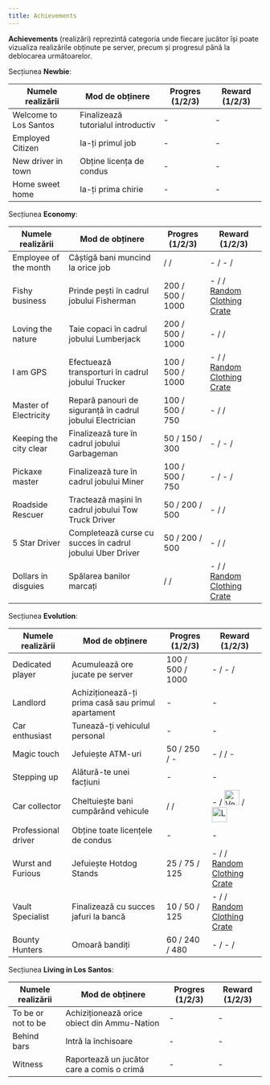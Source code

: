 ```yaml
---
title: Achievements
---
```


**Achievements** (realizări) reprezintă categoria unde fiecare jucător își poate vizualiza realizările obținute pe server, precum și progresul până la deblocarea următoarelor. 

Secțiunea **Newbie**: 

| Numele realizării | Mod de obținere | Progres (1/2/3) | Reward (1/2/3) |
| --- | --- | --- | ------ |
| Welcome to Los Santos | Finalizează tutorialul introductiv | - | - |
| Employed Citizen | Ia-ți primul job | - | - |
| New driver in town | Obține licența de condus | - | - |
| Home sweet home | Ia-ți prima chirie | - | - |

Secțiunea **Economy**: 

| Numele realizării | Mod de obținere | Progres (1/2/3) | Reward (1/2/3) |
| --- | --- | --- | ------- |
| Employee of the month | Câștigă bani muncind la orice job | <Dinero :amount='50000' /> / <Dinero :amount='150000' /> / <Dinero :amount='500000' /> | - / - / <gold :amount='200' /> |
| Fishy business | Prinde pești în cadrul jobului Fisherman | 200 / 500 / 1000 | - / <gold :amount='200' /> / [Random Clothing Crate](./referrals#clothing-crate) |
| Loving the nature | Taie copaci în cadrul jobului Lumberjack | 200 / 500 / 1000 | - / <gold :amount='200' /> / <gold :amount='500' /> |
| I am GPS | Efectuează transporturi în cadrul jobului Trucker | 100 / 500 / 1000 | - / <gold :amount='200' /> / [Random Clothing Crate](./referrals#clothing-crate) | 
| Master of Electricity | Repară panouri de siguranță în cadrul jobului Electrician | 100 / 500 / 750 | - / <gold :amount='200' /> / <gold :amount='500' /> |
| Keeping the city clear | Finalizează ture în cadrul jobului Garbageman | 50 / 150 / 300 | - / - / <gold :amount='200' /> |
| Pickaxe master | Finalizează ture în cadrul jobului Miner | 100 / 500 / 750 | - / - / <gold :amount='200' /> |
| Roadside Rescuer | Tractează mașini în cadrul jobului Tow Truck Driver | 50 / 200 / 500 | - / <gold :amount='250' /> / <gold :amount='500' /> |
| 5 Star Driver | Completează curse cu succes în cadrul jobului Uber Driver | 50 / 200 / 500 | - / <gold :amount='250' /> / <gold :amount='500' /> |
| Dollars in disguies | Spălarea banilor marcați | <MarkedMoney :amount="400000" /> / <MarkedMoney :amount="800000" /> / <MarkedMoney :amount="1600000" /> | - / <gold :amount='500' /> / [Random Clothing Crate](./referrals#clothing-crate) |

Secțiunea **Evolution**: 

| Numele realizării | Mod de obținere | Progres (1/2/3) | Reward (1/2/3) |
| --- | --- | --- | --- |
| Dedicated player | Acumulează ore jucate pe server | 100 / 500 / 1000 | - / - / <gold :amount='200' /> |
| Landlord | Achiziționează-ți prima casă sau primul apartament | - | - |
| Car enthusiast | Tunează-ți vehiculul personal | - | - |
| Magic touch | Jefuiește ATM-uri | 50 / 250 / - | - / <gold :amount='500' /> / - |
| Stepping up | Alătură-te unei facțiuni | - | - |
| Car collector | Cheltuiește bani cumpărând vehicule | <Dinero :amount='200000' /> / <Dinero :amount='1000000' /> / <Dinero :amount='5000000' /> | - / <Image src="https://i.imgur.com/HDc8Xiu.png" alt="Vehicle Custom Color Ticket" width="30" label="Vehicle Custom Color Ticket" /> / <Image src="https://i.imgur.com/5lCArfs.png" alt="Luxury Vehicle Ticket" width="30" label="Luxury Vehicle Ticket" /> |
| Professional driver | Obține toate licențele de condus | - | - |
| Wurst and Furious | Jefuiește Hotdog Stands | 25 / 75 / 125 | - / <gold :amount='200' /> / [Random Clothing Crate](./referrals#clothing-crate) | 
| Vault Specialist | Finalizează cu succes jafuri la bancă | 10 / 50 / 125 | - / <gold :amount='200' /> / [Random Clothing Crate](./referrals#clothing-crate) |
| Bounty Hunters | Omoară bandiți | 60 / 240 / 480 | - / - / <gold :amount='500' /> |

Secțiunea **Living in Los Santos**:  

| Numele realizării | Mod de obținere | Progres (1/2/3) | Reward (1/2/3) |
| --- | --- | --- | --- |
| To be or not to be | Achiziționează orice obiect din Ammu-Nation | - | - |
| Behind bars | Intră la închisoare | - | - |
| Witness | Raportează un jucător care a comis o crimă | - | - |

